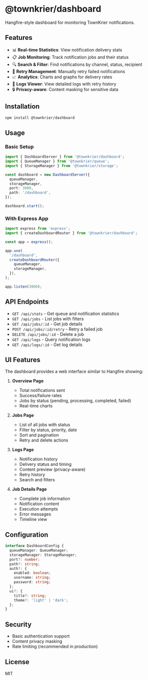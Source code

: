 # @townkrier/dashboard

Hangfire-style dashboard for monitoring TownKrier notifications.

## Features

- 📊 **Real-time Statistics**: View notification delivery stats
- 📋 **Job Monitoring**: Track notification jobs and their status
- 🔍 **Search & Filter**: Find notifications by channel, status, recipient
- 🔄 **Retry Management**: Manually retry failed notifications
- 📈 **Analytics**: Charts and graphs for delivery rates
- 📝 **Logs Viewer**: View detailed logs with retry history
- 🔒 **Privacy-aware**: Content masking for sensitive data

## Installation

```bash
npm install @townkrier/dashboard
```

## Usage

### Basic Setup

```typescript
import { DashboardServer } from '@townkrier/dashboard';
import { QueueManager } from '@townkrier/queue';
import { StorageManager } from '@townkrier/storage';

const dashboard = new DashboardServer({
  queueManager,
  storageManager,
  port: 3000,
  path: '/dashboard',
});

dashboard.start();
```

### With Express App

```typescript
import express from 'express';
import { createDashboardRouter } from '@townkrier/dashboard';

const app = express();

app.use(
  '/dashboard',
  createDashboardRouter({
    queueManager,
    storageManager,
  }),
);

app.listen(3000);
```

## API Endpoints

- `GET /api/stats` - Get queue and notification statistics
- `GET /api/jobs` - List jobs with filters
- `GET /api/jobs/:id` - Get job details
- `POST /api/jobs/:id/retry` - Retry a failed job
- `DELETE /api/jobs/:id` - Delete a job
- `GET /api/logs` - Query notification logs
- `GET /api/logs/:id` - Get log details

## UI Features

The dashboard provides a web interface similar to Hangfire showing:

1. **Overview Page**
   - Total notifications sent
   - Success/failure rates
   - Jobs by status (pending, processing, completed, failed)
   - Real-time charts

2. **Jobs Page**
   - List of all jobs with status
   - Filter by status, priority, date
   - Sort and pagination
   - Retry and delete actions

3. **Logs Page**
   - Notification history
   - Delivery status and timing
   - Content preview (privacy-aware)
   - Retry history
   - Search and filters

4. **Job Details Page**
   - Complete job information
   - Notification content
   - Execution attempts
   - Error messages
   - Timeline view

## Configuration

```typescript
interface DashboardConfig {
  queueManager: QueueManager;
  storageManager: StorageManager;
  port?: number;
  path?: string;
  auth?: {
    enabled: boolean;
    username: string;
    password: string;
  };
  ui?: {
    title?: string;
    theme?: 'light' | 'dark';
  };
}
```

## Security

- Basic authentication support
- Content privacy masking
- Rate limiting (recommended in production)

## License

MIT
